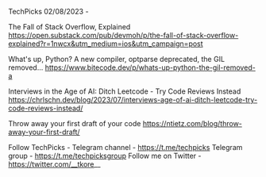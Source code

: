 TechPicks 02/08/2023 -

The Fall of Stack Overflow, Explained
https://open.substack.com/pub/devmoh/p/the-fall-of-stack-overflow-explained?r=1nwcx&utm_medium=ios&utm_campaign=post

What's up, Python? A new compiler, optparse deprecated, the GIL removed...
https://www.bitecode.dev/p/whats-up-python-the-gil-removed-a

Interviews in the Age of AI: Ditch Leetcode - Try Code Reviews Instead
https://chrlschn.dev/blog/2023/07/interviews-age-of-ai-ditch-leetcode-try-code-reviews-instead/

Throw away your first draft of your code
https://ntietz.com/blog/throw-away-your-first-draft/

Follow TechPicks -
Telegram channel - https://t.me/techpicks
Telegram group - https://t.me/techpicksgroup
Follow me on Twitter - https://twitter.com/__tkore__